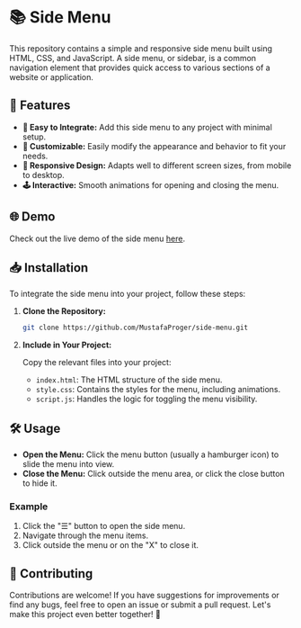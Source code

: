 # 📚 Side Menu

This repository contains a simple and responsive side menu built using HTML, CSS, and JavaScript. A side menu, or sidebar, is a common navigation element that provides quick access to various sections of a website or application.

## 🌟 Features

- **🧩 Easy to Integrate:** Add this side menu to any project with minimal setup.
- **🎨 Customizable:** Easily modify the appearance and behavior to fit your needs.
- **📱 Responsive Design:** Adapts well to different screen sizes, from mobile to desktop.
- **🕹️ Interactive:** Smooth animations for opening and closing the menu.

## 🌐 Demo

Check out the live demo of the side menu [here](https://mustafaproger.github.io/side-menu/dist).

## 📥 Installation

To integrate the side menu into your project, follow these steps:

1. **Clone the Repository:**

   ```bash
   git clone https://github.com/MustafaProger/side-menu.git
   ```

2. **Include in Your Project:**

   Copy the relevant files into your project:

   - `index.html`: The HTML structure of the side menu.
   - `style.css`: Contains the styles for the menu, including animations.
   - `script.js`: Handles the logic for toggling the menu visibility.

## 🛠️ Usage

- **Open the Menu:** Click the menu button (usually a hamburger icon) to slide the menu into view.
- **Close the Menu:** Click outside the menu area, or click the close button to hide it.

### Example

1. Click the "☰" button to open the side menu.
2. Navigate through the menu items.
3. Click outside the menu or on the "X" to close it.

## 🤝 Contributing

Contributions are welcome! If you have suggestions for improvements or find any bugs, feel free to open an issue or submit a pull request. Let's make this project even better together! 🎉
